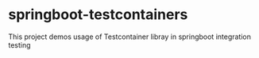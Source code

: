 # springboot-testcontainers
This project demos usage of Testcontainer libray in springboot integration testing
